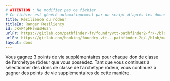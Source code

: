 ```yaml
---
# ATTENTION : Ne modifiez pas ce fichier
# Ce fichier est généré automatiquement par un script d'après les données du module Foundry VTT officiel et de sa traduction
title: Résilience du rôdeur
titleEn: Ranger Resiliency
id: JKvP4pFHzwWsHu2n
urlFr: https://gitlab.com/pathfinder-fr/foundryvtt-pathfinder2-fr/-/blob/master/data/feats/JKvP4pFHzwWsHu2n.htm
urlEn: https://gitlab.com/hooking/foundry-vtt---pathfinder-2e/-/blob/master/packs/data/feats.db/ranger-resiliency.json
layout: dons
---
```

Vous gagnez 3 points de vie supplémentaires pour chaque don de classe de l’archétype rôdeur que vous possédez. Tant que vous continuez à sélectionner des dons de classe de l’archétype rôdeur, vous continuez à gagner des points de vie supplémentaires de cette manière.
